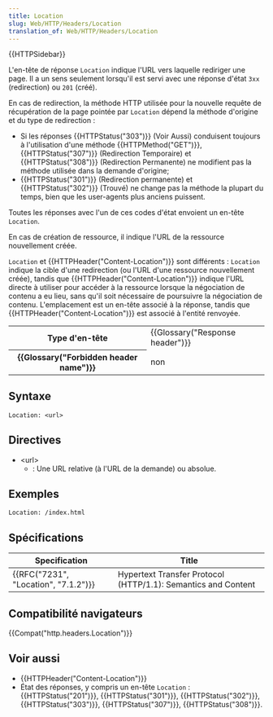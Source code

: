 ```yaml
---
title: Location
slug: Web/HTTP/Headers/Location
translation_of: Web/HTTP/Headers/Location
---
```

{{HTTPSidebar}}

L'en-tête de réponse `Location` indique l'URL vers laquelle rediriger une page. Il a un sens seulement lorsqu'il est servi avec une réponse d'état `3xx` (redirection) ou `201` (créé).

En cas de redirection, la méthode HTTP utilisée pour la nouvelle requête de récupération de la page pointée par `Location` dépend la méthode d'origine et du type de redirection :

- Si les réponses {{HTTPStatus("303")}} (Voir Aussi) conduisent toujours à l'utilisation d'une méthode {{HTTPMethod("GET")}}, {{HTTPStatus("307")}} (Redirection Temporaire) et {{HTTPStatus("308")}} (Redirection Permanente) ne modifient pas la méthode utilisée dans la demande d'origine;
- {{HTTPStatus("301")}} (Redirection permanente) et {{HTTPStatus("302")}} (Trouvé) ne change pas la méthode la plupart du temps, bien que les user-agents plus anciens puissent.

Toutes les réponses avec l'un de ces codes d'état envoient un en-tête `Location`.

En cas de création de ressource, il indique l'URL de la ressource nouvellement créée.

`Location` et {{HTTPHeader("Content-Location")}} sont différents : `Location` indique la cible d'une redirection (ou l'URL d'une ressource nouvellement créée), tandis que {{HTTPHeader("Content-Location")}} indique l'URL directe à utiliser pour accéder à la ressource lorsque la négociation de contenu a eu lieu, sans qu'il soit nécessaire de poursuivre la négociation de contenu. L'emplacement est un en-tête associé à la réponse, tandis que {{HTTPHeader("Content-Location")}} est associé à l'entité renvoyée.

<table class="properties">
  <tbody>
    <tr>
      <th scope="row">Type d'en-tête</th>
      <td>{{Glossary("Response header")}}</td>
    </tr>
    <tr>
      <th scope="row">{{Glossary("Forbidden header name")}}</th>
      <td>non</td>
    </tr>
  </tbody>
</table>

## Syntaxe

    Location: <url>

## Directives

- \<url>
  - : Une URL relative (à l'URL de la demande) ou absolue.

## Exemples

    Location: /index.html

## Spécifications

| Specification                                    | Title                                                         |
| ------------------------------------------------ | ------------------------------------------------------------- |
| {{RFC("7231", "Location", "7.1.2")}} | Hypertext Transfer Protocol (HTTP/1.1): Semantics and Content |

## Compatibilité navigateurs

{{Compat("http.headers.Location")}}

## Voir aussi

- {{HTTPHeader("Content-Location")}}
- État des réponses, y compris un en-tête `Location` : {{HTTPStatus("201")}}, {{HTTPStatus("301")}}, {{HTTPStatus("302")}}, {{HTTPStatus("303")}}, {{HTTPStatus("307")}}, {{HTTPStatus("308")}}.
